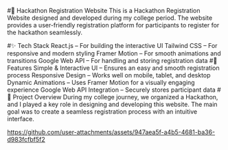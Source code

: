 #🚀 Hackathon Registration Website
This is a Hackathon Registration Website designed and developed during my college period. The website provides a user-friendly registration platform for participants to register for the hackathon seamlessly.

#✨ Tech Stack
React.js – For building the interactive UI
Tailwind CSS – For responsive and modern styling
Framer Motion – For smooth animations and transitions
Google Web API – For handling and storing registration data
#🎯 Features
Simple & Interactive UI – Ensures an easy and smooth registration process
Responsive Design – Works well on mobile, tablet, and desktop
Dynamic Animations – Uses Framer Motion for a visually engaging experience
Google Web API Integration – Securely stores participant data
#📌 Project Overview
During my college journey, we organized a Hackathon, and I played a key role in designing and developing this website. The main goal was to create a seamless registration process with an intuitive interface.


https://github.com/user-attachments/assets/947aea5f-a4b5-4681-ba36-d983fcfbf5f2

